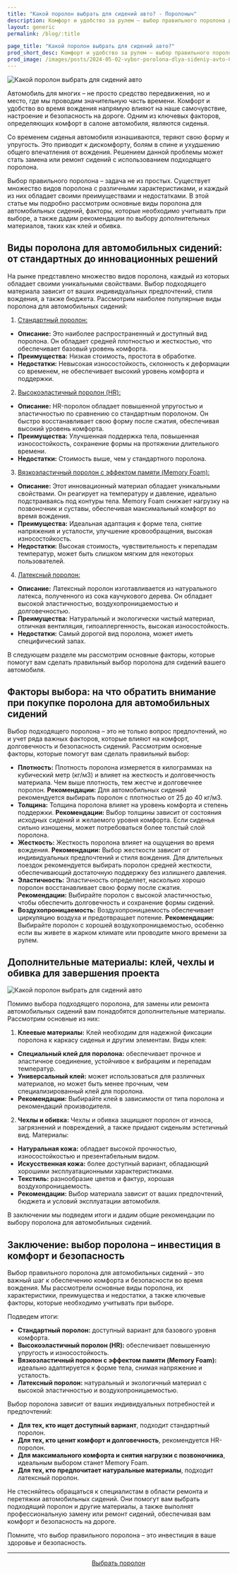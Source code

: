 ```yaml
---
title: "Какой поролон выбрать для сидений авто? - Поролоныч"
description: Комфорт и удобство за рулем – выбор правильного поролона для автомобильных сидений.
layout: generic
permalink: /blog/:title

page_title: "Какой поролон выбрать для сидений авто?"
prod_short_desc: Комфорт и удобство за рулем – выбор правильного поролона для автомобильных сидений.
prod_image: /images/posts/2024-05-02-vybor-porolona-dlya-sideniy-avto-01.jpg
---
```

<img class="image right" src="/images/posts/2024-05-02-vybor-porolona-dlya-sideniy-avto-01.jpg" alt="Какой поролон выбрать для сидений авто"/>

Автомобиль для многих – не просто средство передвижения, но и место, где мы проводим значительную часть времени. Комфорт и удобство во время вождения напрямую влияют на наше самочувствие, настроение и безопасность на дороге. Одним из ключевых факторов, определяющих комфорт в салоне автомобиля, являются сиденья.

Со временем сиденья автомобиля изнашиваются, теряют свою форму и упругость. Это приводит к дискомфорту, болям в спине и ухудшению общего впечатления от вождения. Решением данной проблемы может стать замена или ремонт сидений с использованием подходящего поролона.

Выбор правильного поролона – задача не из простых. Существует множество видов поролона с различными характеристиками, и каждый из них обладает своими преимуществами и недостатками. В этой статье мы подробно рассмотрим основные виды поролона для автомобильных сидений, факторы, которые необходимо учитывать при выборе, а также дадим рекомендации по выбору дополнительных материалов, таких как клей и обивка.

## Виды поролона для автомобильных сидений: от стандартных до инновационных решений

На рынке представлено множество видов поролона, каждый из которых обладает своими уникальными свойствами. Выбор подходящего материала зависит от ваших индивидуальных предпочтений, стиля вождения, а также бюджета. Рассмотрим наиболее популярные виды поролона для автомобильных сидений:

1. [Стандартный поролон:](https://porolonych.ru/catalog/porolon/porolon-st-3040)
  - **Описание:** Это наиболее распространенный и доступный вид поролона. Он обладает средней плотностью и жесткостью, что обеспечивает базовый уровень комфорта.
  - **Преимущества:** Низкая стоимость, простота в обработке.
  - **Недостатки:** Невысокая износостойкость, склонность к деформации со временем, не обеспечивает высокий уровень комфорта и поддержки.
2. [Высокоэластичный поролон (HR):](https://porolonych.ru/catalog/porolon/porolon-hr-5535)
  - **Описание:** HR-поролон обладает повышенной упругостью и эластичностью по сравнению со стандартным поролоном. Он быстро восстанавливает свою форму после сжатия, обеспечивая высокий уровень комфорта.
  - **Преимущества:** Улучшенная поддержка тела, повышенная износостойкость, сохранение формы на протяжении длительного времени.
  - **Недостатки:** Стоимость выше, чем у стандартного поролона.
3. [Вязкоэластичный поролон с эффектом памяти (Memory Foam):](https://porolonych.ru/catalog/porolon/porolon-lr-5014)
  - **Описание:** Этот инновационный материал обладает уникальными свойствами. Он реагирует на температуру и давление, идеально подстраиваясь под контуры тела. Memory Foam снижает нагрузку на позвоночник и суставы, обеспечивая максимальный комфорт во время вождения.
  - **Преимущества:** Идеальная адаптация к форме тела, снятие напряжения и усталости, улучшение кровообращения, высокая износостойкость.
  - **Недостатки:** Высокая стоимость, чувствительность к перепадам температур, может быть слишком мягким для некоторых пользователей.
4. [Латексный поролон:](https://porolonych.ru/catalog/porolon/porolon-hr-3535)
  - **Описание:** Латексный поролон изготавливается из натурального латекса, полученного из сока каучукового дерева. Он обладает высокой эластичностью, воздухопроницаемостью и долговечностью.
  - **Преимущества:** Натуральный и экологически чистый материал, отличная вентиляция, гипоаллергенность, высокая износостойкость.
  - **Недостатки:** Самый дорогой вид поролона, может иметь специфический запах.

В следующем разделе мы рассмотрим основные факторы, которые помогут вам сделать правильный выбор поролона для сидений вашего автомобиля.

## Факторы выбора: на что обратить внимание при покупке поролона для автомобильных сидений

Выбор подходящего поролона – это не только вопрос предпочтений, но и учет ряда важных факторов, которые влияют на комфорт, долговечность и безопасность сидений. Рассмотрим основные факторы, которые помогут вам сделать правильный выбор:

- **Плотность:** Плотность поролона измеряется в килограммах на кубический метр (кг/м3) и влияет на жесткость и долговечность материала. Чем выше плотность, тем жестче и долговечнее поролон.
**Рекомендации:** Для автомобильных сидений рекомендуется выбирать поролон с плотностью от 25 до 40 кг/м3.
- **Толщина:** Толщина поролона влияет на уровень комфорта и степень поддержки.
**Рекомендации:** Выбор толщины зависит от состояния исходных сидений и желаемого уровня комфорта. Если сиденья сильно изношены, может потребоваться более толстый слой поролона.
- **Жесткость:** Жесткость поролона влияет на ощущения во время вождения.
**Рекомендации:** Выбор жесткости зависит от индивидуальных предпочтений и стиля вождения. Для длительных поездок рекомендуется выбирать поролон средней жесткости, обеспечивающий достаточную поддержку без излишнего давления.
- **Эластичность:** Эластичность определяет, насколько хорошо поролон восстанавливает свою форму после сжатия.
**Рекомендации:** Выбирайте поролон с высокой эластичностью, чтобы обеспечить долговечность и сохранение формы сидений.
- **Воздухопроницаемость:** Воздухопроницаемость обеспечивает циркуляцию воздуха и предотвращает потение.
**Рекомендации:** Выбирайте поролон с хорошей воздухопроницаемостью, особенно если вы живете в жарком климате или проводите много времени за рулем.

## Дополнительные материалы: клей, чехлы и обивка для завершения проекта

<img class="image right" src="/images/posts/2024-05-02-vybor-porolona-dlya-sideniy-avto-02.jpg" alt="Какой поролон выбрать для сидений авто"/>

Помимо выбора подходящего поролона, для замены или ремонта автомобильных сидений вам понадобятся дополнительные материалы. Рассмотрим основные из них:

1. **Клеевые материалы:**
  Клей необходим для надежной фиксации поролона к каркасу сиденья и другим элементам.
  Виды клея:
  - **Специальный клей для поролона:** обеспечивает прочное и эластичное соединение, устойчивое к вибрациям и перепадам температур.
  - **Универсальный клей:** может использоваться для различных материалов, но может быть менее прочным, чем специализированный клей для поролона.
  - **Рекомендации:** Выбирайте клей в зависимости от типа поролона и рекомендаций производителя.

2. **Чехлы и обивка:**
  Чехлы и обивка защищают поролон от износа, загрязнений и повреждений, а также придают сиденьям эстетичный вид.
  Материалы:
  - **Натуральная кожа:** обладает высокой прочностью, износостойкостью и презентабельным видом.
  - **Искусственная кожа:** более доступный вариант, обладающий хорошими эксплуатационными характеристиками.
  - **Текстиль:** разнообразие цветов и фактур, хорошая воздухопроницаемость.
  - **Рекомендации:** Выбор материала зависит от ваших предпочтений, бюджета и условий эксплуатации автомобиля.

В заключении мы подведем итоги и дадим общие рекомендации по выбору поролона для автомобильных сидений.

## Заключение: выбор поролона – инвестиция в комфорт и безопасность

Выбор правильного поролона для автомобильных сидений – это важный шаг к обеспечению комфорта и безопасности во время вождения. Мы рассмотрели основные виды поролона, их характеристики, преимущества и недостатки, а также ключевые факторы, которые необходимо учитывать при выборе.

Подведем итоги:

- **Стандартный поролон:** доступный вариант для базового уровня комфорта.
- **Высокоэластичный поролон (HR):** обеспечивает повышенную упругость и износостойкость.
- **Вязкоэластичный поролон с эффектом памяти (Memory Foam):** идеально адаптируется к форме тела, снимая напряжение и усталость.
- **Латексный поролон:** натуральный и экологичный материал с высокой эластичностью и воздухопроницаемостью.

Выбор поролона зависит от ваших индивидуальных потребностей и предпочтений:

- **Для тех, кто ищет доступный вариант**, подходит стандартный поролон.
- **Для тех, кто ценит комфорт и долговечность**, рекомендуется HR-поролон.
- **Для максимального комфорта и снятия нагрузки с позвоночника**, идеальным выбором станет Memory Foam.
- **Для тех, кто предпочитает натуральные материалы**, подходит латексный поролон.

Не стесняйтесь обращаться к специалистам в области ремонта и перетяжки автомобильных сидений. Они помогут вам выбрать подходящий поролон и другие материалы, а также выполнят профессиональную замену или ремонт сидений, обеспечивая вам комфорт и безопасность на дороге.

Помните, что выбор правильного поролона – это инвестиция в ваше здоровье и безопасность.

---
<p style="text-align:center"><a class="button alt" href="/catalog/porolon/">Выбрать поролон</a></p>